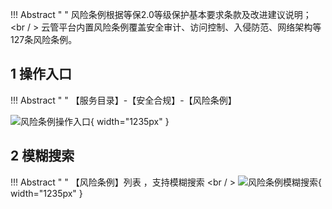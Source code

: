 !!! Abstract " "
    风险条例根据等保2.0等级保护基本要求条款及改进建议说明；<br / >
    云管平台内置风险条例覆盖安全审计、访问控制、入侵防范、网络架构等127条风险条例。

## 1 操作入口

!!! Abstract " "
    【服务目录】-【安全合规】-【风险条例】

![风险条例操作入口](./img/security-compliance/risk/风险条例操作入口.png){ width="1235px" }

## 2 模糊搜索

!!! Abstract " "
    【风险条例】列表 ，支持模糊搜索 <br / >
![风险条例模糊搜索](./img/security-compliance/risk/风险条例模糊搜索.png){ width="1235px" }